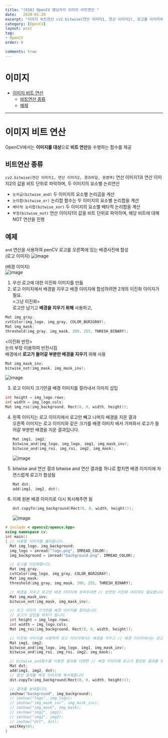 ```yaml
---
title: "[010] OpenCV 영상처리 이미지 비트연산 "
date:   2020-01-20
excerpt: "이미지 비트연산 cv2.bitwise(연산 이미지1, 연산 이미지2), 로고를 이미지에 넣는 코드"
category: [OpenCV]
layout: post
tag:
- OpenCV
order: 0

comments: true
---
```


# 이미지
- [이미지 비트 연산](#이미지-비트-연산)
  * [비트연산 종류](#비트연산-종류)
  * [예제](#예제)

---


# 이미지 비트 연산 
OpenCV에서는 **이미지를 대상**으로 **비트 연산**을 수행하는 함수를 제공  

## 비트연산 종류
```cv2.bitwise(연산 이미지1, 연산 이미지2, 경과파일, 용영역)``` 연산 이미지1과 연산 이미지2의 값을 비트 단위로 파악하며, 두 이미지의 요소별 논리연산  
* ```논리곱(bitwise_and)``` 두 이미지의 요소별 논리곱을 계산  
* ```논리합(bitwise_or)``` 논리합 함수는 두 이미지의 요소별 논리합을 계산  
* ```배타적 논리합(bitwise_xor)```  두 이미지의 요소별 배타적 논리합을 계산  
* ```부정(bitwise_not)``` 연산 이미지1의 값을 비트 단위로 파악하며, 해당 비트에 대해 NOT 연산을 진행  


## 예제
```and``` 연산을 사용하여 penCV 로고를 오른쪽에 있는 배경사진에 합성      
(로고 이미지)
![image](https://user-images.githubusercontent.com/76824611/116557314-4ae9d300-a939-11eb-9d20-93b971b1fcf9.png)


(배경 이미지)  
![image](https://user-images.githubusercontent.com/76824611/116557331-4e7d5a00-a939-11eb-9c4d-03e503df375e.png)

1) 우선 로고에 대한 이진화 이미지를 만듦     
2) 로고 이미지에서 배경을 지우고 배경 이미지에 합성하려면 2개의 이진화 이미지가 필요.    
  <그냥 이진화>  
  로고만 남기고 **배경을 지우기 위해** 사용하고,  
  ```cpp
  Mat img_gray;
  cvtColor(img_logo, img_gray, COLOR_BGR2GRAY);
  Mat img_mask;
  threshold(img_gray, img_mask, 200, 255, THRESH_BINARY);
  ```
  <이진화 반전>  
  논리 부정 이용하여 반전시킴    
  배경에서 **로고가 들어갈 부분만 배경을 지우기** 위해 사용  
  ```cpp
  Mat img_mask_inv;
  bitwise_not(img_mask, img_mask_inv);
  ```
  ![image](https://user-images.githubusercontent.com/76824611/116562640-4aa00680-a93e-11eb-9c56-ef12fd3469f1.png)

3) 로고 이미지 크기만큼 배경 이미지를 잘라내서 이미지 삽입
  ```cpp
  int height = img_logo.rows;
  int width = img_logo.cols;
  Mat img_roi(img_background, Rect(0, 0, width, height));
  ```
4) 왼쪽 이미지는 로고 이미지에서 로고만 빼고 나머지 배경을 지운 결과    
   오른쪽 이미지는 로고 이미지와 같은 크기를 배경 이미지 에서 가져와서 로고가 들어갈 부분만 배경을 지운 결과입니다.
   ```cpp
   Mat img1, img2;
   bitwise_and(img_logo, img_logo, img1, img_mask_inv);
   bitwise_and(img_roi, img_roi, img2, img_mask);
   ```
   ![image](https://user-images.githubusercontent.com/76824611/116562686-57bcf580-a93e-11eb-9d0a-8439536724d1.png)

4) bitwise and 연산 결과
   bitwise and 연산 결과를 하나로 합치면 배경 이미지에 자연스럽게 로고가 합성됨 
   ```cpp
   Mat dst;
   add(img1, img2, dst);
   ```
5) 이제 원본 배경 이미지로 다시 복사해주면 됨
   ```cpp
   dst.copyTo(img_background(Rect(0, 0, width, height)));
   ```
   ![image](https://user-images.githubusercontent.com/76824611/116562858-7e7b2c00-a93e-11eb-8841-e3ce7808364c.png)




```cpp
# include < opencv2/opencv.hpp>
using namespace cv;
int main()
{ // 사용할 이미지를 불러옵니다.
  Mat img_logo, img_background;
  img_logo = imread("logo.png", IMREAD_COLOR);
  img_background = imread("background.png", IMREAD_COLOR);

  // 로고를 이진화합니다.
  Mat img_gray;
  cvtColor(img_logo, img_gray, COLOR_BGR2GRAY);
  Mat img_mask;
  threshold(img_gray, img_mask, 200, 255, THRESH_BINARY);

  // 배경을 지우고 로고만 배경 이미지에 보여주려면 // 반전된 이진화 이미지도 필요합니다.
  Mat img_mask_inv;
  bitwise_not(img_mask, img_mask_inv);

  // 로고 이미지 크기만큼 배경 이미지를 잘라냅니다.
  // 로고가 삽입될 위치가 됩니다.
  int height = img_logo.rows;
  int width = img_logo.cols;
  Mat img_roi(img_background, Rect(0, 0, width, height));

  // 이진화 이미지를 사용하여 로고 이미지에서는 배경을 지우고 // 배경 이미지에서는 로고가 들어갈 위치를 제거합니다.
  Mat img1, img2;
  bitwise_and(img_logo, img_logo, img1, img_mask_inv);
  bitwise_and(img_roi, img_roi, img2, img_mask);

  // bitwise_and함수를 사용한 결과를 더하면 // 배경 이미지에 로고가 합성된 결과를 얻을 수 있습니다.
  Mat dst;
  add(img1, img2, dst);
  // 합성 결과를 배경 이미지에 복사해줍니다
  dst.copyTo(img_background(Rect(0, 0, width, height)));

  // 결과를 보여줍니다.
  imshow("background", img_background);
  // imshow("logo", img_logo);
  // imshow("img_mask_inv", img_mask_inv);
  // imshow("img_mask", img_mask);
  // imshow("img1", img1);
  // imshow("img2", img2);
  // imshow("dst", dst);
  waitKey(0);
}
```
